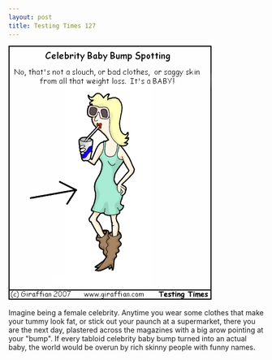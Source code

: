 ```yaml
---
layout: post
title: Testing Times 127
---
```

<img src="/images/tt0127.png">

Imagine being a female celebrity. Anytime you wear some clothes that make your tummy look fat, or stick out your paunch at a supermarket, there you are the next day, plastered across the magazines with a big arow pointing at your "bump". If every tabloid celebrity baby bump turned into an actual baby, the world would be overun by rich skinny people with funny names. 

